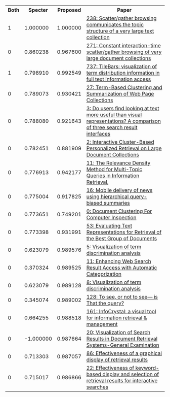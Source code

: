 <html><table><tr>
<th>Both</th>
<th>Specter</th>
<th>Proposed</th>
<th>Paper</th>
</tr>
<tr>
<td>1</td>
<td>1.000000</td>
<td>1.000000</td>
<td><a href="https://www.semanticscholar.org/paper/dba39571d353707dc6d33dd9b15964434b948809">238: Scatter/gather browsing communicates the topic structure of a very large text collection</a></td>
</tr>
<tr>
<td>0</td>
<td>0.860238</td>
<td>0.967600</td>
<td><a href="https://www.semanticscholar.org/paper/3a5b8e81de1a5750359f471e73e7c7d5f06090c5">271: Constant interaction-time scatter/gather browsing of very large document collections</a></td>
</tr>
<tr>
<td>1</td>
<td>0.798910</td>
<td>0.992549</td>
<td><a href="https://www.semanticscholar.org/paper/4bc2d01056336caee7fecb3230f38b6bec7ce591">737: TileBars: visualization of term distribution information in full text information access</a></td>
</tr>
<tr>
<td>0</td>
<td>0.789073</td>
<td>0.930421</td>
<td><a href="https://www.semanticscholar.org/paper/60a244e8ba7926ed8e58f1e04353883c434b3746">27: Term-Based Clustering and Summarization of Web Page Collections</a></td>
</tr>
<tr>
<td>0</td>
<td>0.788080</td>
<td>0.921643</td>
<td><a href="https://www.semanticscholar.org/paper/6c14db158815e7725b2574b035a07feca8d43c59">3: Do users find looking at text more useful than visual representations? A comparison of three search result interfaces</a></td>
</tr>
<tr>
<td>0</td>
<td>0.782451</td>
<td>0.881909</td>
<td><a href="https://www.semanticscholar.org/paper/26e3e8daed3a2194babc4dce5ab8275f2ebff0db">2: Interactive Cluster-Based Personalized Retrieval on Large Document Collections</a></td>
</tr>
<tr>
<td>0</td>
<td>0.776913</td>
<td>0.942177</td>
<td><a href="https://www.semanticscholar.org/paper/fd569c8b3aa8f9b9a712bbd8c3a791b5bc1df634">11: The Relevance Density Method for Multi-Topic Queries in Information Retrieval,</a></td>
</tr>
<tr>
<td>0</td>
<td>0.775004</td>
<td>0.917825</td>
<td><a href="https://www.semanticscholar.org/paper/8f3529d539a2202c3d9781c1a9312e1ac83092a6">16: Mobile delivery of news using hierarchical query-biased summaries</a></td>
</tr>
<tr>
<td>0</td>
<td>0.773651</td>
<td>0.749201</td>
<td><a href="https://www.semanticscholar.org/paper/b38ab6e57472fbf109ebde6a05102df1dbc45639">0: Document Clustering For Computer Inspection</a></td>
</tr>
<tr>
<td>0</td>
<td>0.773398</td>
<td>0.931991</td>
<td><a href="https://www.semanticscholar.org/paper/caec139859f9bb5278a42ce2eb5b9686d7ab7328">53: Evaluating Text Representations for Retrieval of the Best Group of Documents</a></td>
</tr>
<tr>
<td>0</td>
<td>0.623079</td>
<td>0.989576</td>
<td><a href="https://www.semanticscholar.org/paper/b1c975f0aa4761d3df1c8a04924811bc774514ef">5: Visualization of term discrimination analysis</a></td>
</tr>
<tr>
<td>0</td>
<td>0.370324</td>
<td>0.989525</td>
<td><a href="https://www.semanticscholar.org/paper/f0187e9ed9686d135214e9a6be8fe6e3546f3b28">11: Enhancing Web Search Result Access with Automatic Categorization</a></td>
</tr>
<tr>
<td>0</td>
<td>0.623079</td>
<td>0.989128</td>
<td><a href="https://www.semanticscholar.org/paper/8a00db05eb0835d9461343ec63c51a7b7a82ed9a">8: Visualization of term discrimination analysis</a></td>
</tr>
<tr>
<td>0</td>
<td>0.345074</td>
<td>0.989002</td>
<td><a href="https://www.semanticscholar.org/paper/b0a23b9fb2219347e343e5d4dff1a4bf93895cc8">128: To see, or not to see— is That the query?</a></td>
</tr>
<tr>
<td>0</td>
<td>0.664255</td>
<td>0.988518</td>
<td><a href="https://www.semanticscholar.org/paper/478f1a8da8ffe5326376b79b9b86dfcb043c7725">161: InfoCrystal: a visual tool for information retrieval & management</a></td>
</tr>
<tr>
<td>0</td>
<td>-1.000000</td>
<td>0.987664</td>
<td><a href="https://www.semanticscholar.org/paper/b3b3c93a983184b069fbb1329550a94071fc2262">20: Visualization of Search Results in Document Retrieval Systems-General Examination</a></td>
</tr>
<tr>
<td>0</td>
<td>0.713303</td>
<td>0.987057</td>
<td><a href="https://www.semanticscholar.org/paper/98bcc660281c5d6c7cd9640c8a94794f7faa81ad">86: Effectiveness of a graphical display of retrieval results</a></td>
</tr>
<tr>
<td>0</td>
<td>0.715017</td>
<td>0.986866</td>
<td><a href="https://www.semanticscholar.org/paper/263893e58e8290c250ea8002e41321732c5dbac0">22: Effectiveness of keyword-based display and selection of retrieval results for interactive searches</a></td>
</tr>
</table></html>
